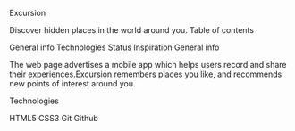 Excursion

Discover hidden places in the world around you.
Table of contents

General info
Technologies
Status
Inspiration
General info

The web page advertises a mobile app which helps users record and share their experiences.Excursion remembers places you like, and recommends new points of interest around you.

Technologies

HTML5
CSS3
Git
Github
